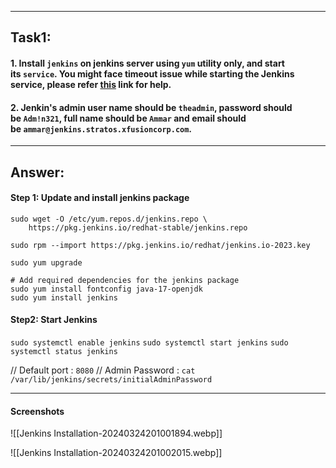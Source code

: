 
---

## Task1:
#### 1. Install `jenkins` on jenkins server using `yum` utility only, and start its `service`. You might face timeout issue while starting the Jenkins service, please refer [this](https://www.jenkins.io/doc/book/system-administration/systemd-services/#starting-services) link for help.  

#### 2. Jenkin's admin user name should be `theadmin`, password should be `Adm!n321`, full name should be `Ammar` and email should be `ammar@jenkins.stratos.xfusioncorp.com`.



---
## Answer:

#### Step 1:  Update and install jenkins package

````
sudo wget -O /etc/yum.repos.d/jenkins.repo \
    https://pkg.jenkins.io/redhat-stable/jenkins.repo
````
````
sudo rpm --import https://pkg.jenkins.io/redhat/jenkins.io-2023.key
````
````
sudo yum upgrade
````
````
# Add required dependencies for the jenkins package
sudo yum install fontconfig java-17-openjdk
sudo yum install jenkins
````

#### Step2: Start Jenkins

`sudo systemctl enable jenkins`
`sudo systemctl start jenkins`
`sudo systemctl status jenkins`

// Default port : `8080`
// Admin Password : `cat /var/lib/jenkins/secrets/initialAdminPassword`

---


#### Screenshots
![[Jenkins Installation-20240324201001894.webp]]

![[Jenkins Installation-20240324201002015.webp]]